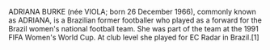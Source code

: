 ADRIANA BURKE (née VIOLA; born 26 December 1966), commonly known as ADRIANA, is a Brazilian former footballer who played as a forward for the Brazil women's national football team. She was part of the team at the 1991 FIFA Women's World Cup. At club level she played for EC Radar in Brazil.[1]
